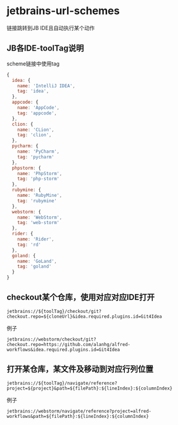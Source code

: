 # jetbrains-url-schemes
链接跳转到JB IDE且自动执行某个动作
## JB各IDE-toolTag说明

scheme链接中使用tag

```js
{
  idea: {
    name: 'IntelliJ IDEA',
    tag: 'idea',
  },
  appcode: {
    name: 'AppCode',
    tag: 'appcode',
  },
  clion: {
    name: 'CLion',
    tag: 'clion',
  },
  pycharm: {
    name: 'PyCharm',
    tag: 'pycharm'
  },
  phpstorm: {
    name: 'PhpStorm',
    tag: 'php-storm'
  },
  rubymine: {
    name: 'RubyMine',
    tag: 'rubymine'
  },
  webstorm: {
    name: 'WebStorm',
    tag: 'web-storm'
  },
  rider: {
    name: 'Rider',
    tag: 'rd'
  },
  goland: {
    name: 'GoLand',
    tag: 'goland'
  }
}
```

## checkout某个仓库，使用对应对应IDE打开

```
jetbrains://${toolTag}/checkout/git?checkout.repo=${cloneUrl}&idea.required.plugins.id=Git4Idea
```

例子
```
jetbrains://webstorm/checkout/git?checkout.repo=https://github.com/alanhg/alfred-workflows&idea.required.plugins.id=Git4Idea
```


## 打开某仓库，某文件及移动到对应行列位置

```
jetbrains://${toolTag}/navigate/reference?project=${project}&path=${filePath}:${lineIndex}:${columnIndex}
```

例子
```
jetbrains://webstorm/navigate/reference?project=alfred-workflows&path=${filePath}:${lineIndex}:${columnIndex}
```
